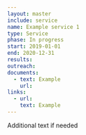 ```yaml
---
layout: master
include: service
name: Example service 1
type: Service
phase: In progress
start: 2019-01-01
end: 2020-12-31
results:
outreach:
documents:
  - text: Example 
    url:  
links:
  - url:   
    text: Example
---
```

Additional text if needed
